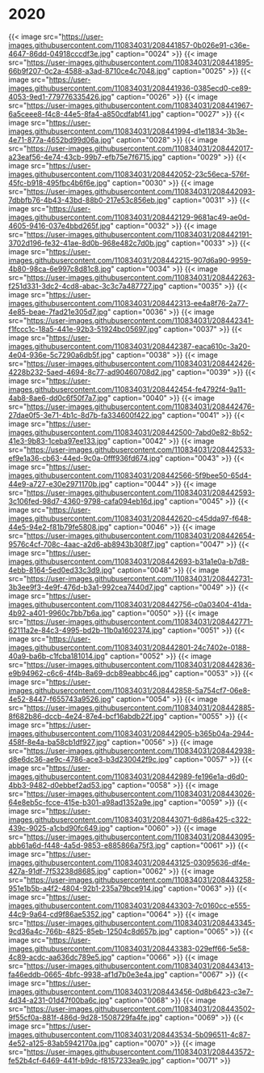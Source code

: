 # 2020


{{< image src="https://user-images.githubusercontent.com/110834031/208441857-0b026e91-c36e-4647-86dd-04918cccdf3e.jpg" caption="0024" >}}
{{< image src="https://user-images.githubusercontent.com/110834031/208441895-66b9f207-0c2a-4588-a3ad-8710ce4c7048.jpg" caption="0025" >}}
{{< image src="https://user-images.githubusercontent.com/110834031/208441936-0385ecd0-ce89-4053-9ed1-779776335426.jpg" caption="0026" >}}
{{< image src="https://user-images.githubusercontent.com/110834031/208441967-6a5ceee8-f4c8-44e5-8fa4-a850cdfabf41.jpg" caption="0027" >}}
{{< image src="https://user-images.githubusercontent.com/110834031/208441994-d1e11834-3b3e-4e71-877a-4652bd99d06a.jpg" caption="0028" >}}
{{< image src="https://user-images.githubusercontent.com/110834031/208442017-a23eaf56-4e74-43cb-99b7-efb75e7f6715.jpg" caption="0029" >}}
{{< image src="https://user-images.githubusercontent.com/110834031/208442052-23c56eca-576f-45fc-b918-495fbc4b6f6e.jpg" caption="0030" >}}
{{< image src="https://user-images.githubusercontent.com/110834031/208442093-7dbbfb76-4b43-43bd-88b0-217e53c856eb.jpg" caption="0031" >}}
{{< image src="https://user-images.githubusercontent.com/110834031/208442129-9681ac49-ae0d-4605-9416-037e4bbd265f.jpg" caption="0032" >}}
{{< image src="https://user-images.githubusercontent.com/110834031/208442191-3702d196-fe32-41ae-8d0b-968e482c7d0b.jpg" caption="0033" >}}
{{< image src="https://user-images.githubusercontent.com/110834031/208442215-907d6a90-9959-4b80-98ca-6e997c8d81c8.jpg" caption="0034" >}}
{{< image src="https://user-images.githubusercontent.com/110834031/208442263-f251d331-3dc2-4cd8-abac-3c3c7a487727.jpg" caption="0035" >}}
{{< image src="https://user-images.githubusercontent.com/110834031/208442313-ee4a8f76-2a77-4e85-beae-7fad21e305d7.jpg" caption="0036" >}}
{{< image src="https://user-images.githubusercontent.com/110834031/208442341-f1fccc1c-18a5-441e-92b3-51924bc05697.jpg" caption="0037" >}}
{{< image src="https://user-images.githubusercontent.com/110834031/208442387-eaca610c-3a20-4e04-936e-5c7290a6db5f.jpg" caption="0038" >}}
{{< image src="https://user-images.githubusercontent.com/110834031/208442426-4228b232-5aed-4694-8c77-ad90460708d2.jpg" caption="0039" >}}
{{< image src="https://user-images.githubusercontent.com/110834031/208442454-fe4792f4-9a11-4ab8-8ae6-dd0c6f50f7a7.jpg" caption="0040" >}}
{{< image src="https://user-images.githubusercontent.com/110834031/208442476-27dae0f5-3e71-4b1c-8d7b-fa334600f422.jpg" caption="0041" >}}
{{< image src="https://user-images.githubusercontent.com/110834031/208442500-7abd0e82-8b52-41e3-9b83-1ceba97ee133.jpg" caption="0042" >}}
{{< image src="https://user-images.githubusercontent.com/110834031/208442533-ef9e1a36-cb63-44ed-9c0a-0fff936fd674.jpg" caption="0043" >}}
{{< image src="https://user-images.githubusercontent.com/110834031/208442566-5f9bee50-65d4-44e9-a727-e30e2971170b.jpg" caption="0044" >}}
{{< image src="https://user-images.githubusercontent.com/110834031/208442593-3c106fed-98d7-4360-9798-cafa094eb16d.jpg" caption="0045" >}}
{{< image src="https://user-images.githubusercontent.com/110834031/208442620-c45dda97-f648-44e5-94e2-f81b79fe5808.jpg" caption="0046" >}}
{{< image src="https://user-images.githubusercontent.com/110834031/208442654-9576c4cf-708c-4aac-a2d6-ab8943b308f7.jpg" caption="0047" >}}
{{< image src="https://user-images.githubusercontent.com/110834031/208442693-b31a1e0a-b7d8-4ebb-8164-5ed0ed33c3d9.jpg" caption="0048" >}}
{{< image src="https://user-images.githubusercontent.com/110834031/208442731-3b3ee9f3-4e9f-476d-b3a1-992cea7440d7.jpg" caption="0049" >}}
{{< image src="https://user-images.githubusercontent.com/110834031/208442756-c0a03404-41da-4b92-a401-9960c7bb7b6a.jpg" caption="0050" >}}
{{< image src="https://user-images.githubusercontent.com/110834031/208442771-62111a2e-84c3-4995-bd2b-11b0a1602374.jpg" caption="0051" >}}
{{< image src="https://user-images.githubusercontent.com/110834031/208442801-24c7402e-0188-40a9-ba6b-c1fcba181014.jpg" caption="0052" >}}
{{< image src="https://user-images.githubusercontent.com/110834031/208442836-e9b94962-c6c6-4f4b-8a69-dcb89eabbc46.jpg" caption="0053" >}}
{{< image src="https://user-images.githubusercontent.com/110834031/208442858-5a754cf7-06e8-4e52-8447-f655743a9526.jpg" caption="0054" >}}
{{< image src="https://user-images.githubusercontent.com/110834031/208442885-8f682b86-dccb-4e24-87e4-bcf16abdb22f.jpg" caption="0055" >}}
{{< image src="https://user-images.githubusercontent.com/110834031/208442905-b365b04a-2944-458f-8e4a-ba58cb1df927.jpg" caption="0056" >}}
{{< image src="https://user-images.githubusercontent.com/110834031/208442938-d8e6dc36-ae9c-4786-ace3-b3d230042f9c.jpg" caption="0057" >}}
{{< image src="https://user-images.githubusercontent.com/110834031/208442989-fe196e1a-d6d0-4bb3-9482-d0ebbef2ad53.jpg" caption="0058" >}}
{{< image src="https://user-images.githubusercontent.com/110834031/208443026-64e8eb5c-fcce-415e-b301-a98ad1352a9e.jpg" caption="0059" >}}
{{< image src="https://user-images.githubusercontent.com/110834031/208443071-6d86a425-c322-439c-9025-a1cbd90fc649.jpg" caption="0060" >}}
{{< image src="https://user-images.githubusercontent.com/110834031/208443095-abb61a6d-f448-4a5d-9853-e885866a75f3.jpg" caption="0061" >}}
{{< image src="https://user-images.githubusercontent.com/110834031/208443125-03095636-df4e-427a-91df-7f53238d8685.jpg" caption="0062" >}}
{{< image src="https://user-images.githubusercontent.com/110834031/208443258-951e1b5b-a4f2-4804-92b1-235a79bce914.jpg" caption="0063" >}}
{{< image src="https://user-images.githubusercontent.com/110834031/208443303-7c0160cc-e555-44c9-9a64-cd9f86ae5352.jpg" caption="0064" >}}
{{< image src="https://user-images.githubusercontent.com/110834031/208443345-9cd36a4c-766b-4825-85eb-12504c8d657b.jpg" caption="0065" >}}
{{< image src="https://user-images.githubusercontent.com/110834031/208443383-029eff66-5e58-4c89-acdc-aa636dc789e5.jpg" caption="0066" >}}
{{< image src="https://user-images.githubusercontent.com/110834031/208443413-fa46eddb-0665-4bfc-9938-af1d7b0e3e4a.jpg" caption="0067" >}}
{{< image src="https://user-images.githubusercontent.com/110834031/208443456-0d8b6423-c3e7-4d34-a231-01d47f00ba6c.jpg" caption="0068" >}}
{{< image src="https://user-images.githubusercontent.com/110834031/208443502-9f55cf0a-881f-486d-9d28-1508729fa4fe.jpg" caption="0069" >}}
{{< image src="https://user-images.githubusercontent.com/110834031/208443534-5b096511-4c87-4e52-a125-83ab5942170a.jpg" caption="0070" >}}
{{< image src="https://user-images.githubusercontent.com/110834031/208443572-fe52b4cf-6469-441f-b9dc-f8157233ea9c.jpg" caption="0071" >}}

